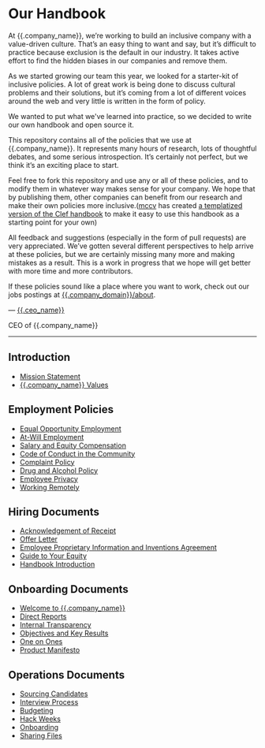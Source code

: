 # Our Handbook

At {{.company_name}}, we’re working to build an inclusive company with a value-driven culture. That’s an easy thing to want and say, but it’s difficult to practice because exclusion is the default in our industry. It takes active effort to find the hidden biases in our companies and remove them.

As we started growing our team this year, we looked for a starter-kit of inclusive policies. A lot of great work is being done to discuss cultural problems and their solutions, but it’s coming from a lot of different voices around the web and very little is written in the form of policy.

We wanted to put what we've learned into practice, so we decided to write our own handbook and open source it.

This repository contains all of the policies that we use at {{.company_name}}. It represents many hours of research, lots of thoughtful debates, and some serious introspection. It’s certainly not perfect, but we think it’s an exciting place to start.

Feel free to fork this repository and use any or all of these policies, and to modify them in whatever way makes sense for your company. We hope that by publishing them, other companies can benefit from our research and make their own policies more inclusive.([mccv](github.com/mccv) has created [a templatized version of the Clef handbook](https://github.com/turbinelabs/handbook-template) to make it easy to use this handbook as a starting point for your own)

All feedback and suggestions (especially in the form of pull requests) are very appreciated. We’ve gotten several different perspectives to help arrive at these policies, but we are certainly missing many more and making mistakes as a result. This is a work in progress that we hope will get better with more time and more contributors.

If these policies sound like a place where you want to work, check out our jobs postings at [{{.company_domain}}/about](https://{{.company_domain}}/about).

— [{{.ceo_name}}](https://twitter.com/{{.ceo_twitter_handle}})

CEO of {{.company_name}}

***


## Introduction
* [Mission Statement]({{.handbook_github_repo}}/blob/master/Mission%20Statement.md)
* [{{.company_name}} Values]({{.handbook_github_repo}}/blob/master/Values.md)

## Employment Policies
* [Equal Opportunity Employment]({{.handbook_github_repo}}/blob/master/Employment%20Policies/Equal%20Opportunity%20Employment.md)
* [At-Will Employment]({{.handbook_github_repo}}/blob/master/Employment%20Policies/At-Will%20Employment.md)
* [Salary and Equity Compensation]({{.handbook_github_repo}}/blob/master/Employment%20Policies/Salary%20and%20Equity%20Compensation.md)
* [Code of Conduct in the Community]({{.handbook_github_repo}}/blob/master/Employment%20Policies/Code%20of%20Conduct%20in%20the%20Community.md)
* [Complaint Policy]({{.handbook_github_repo}}/blob/master/Employment%20Policies/Complaint%20Policy.md)
* [Drug and Alcohol Policy]({{.handbook_github_repo}}/blob/master/Employment%20Policies/Drug%20and%20Alcohol%20Policy.md)
* [Employee Privacy]({{.handbook_github_repo}}/blob/master/Employment%20Policies/Employee%20Privacy.md)
* [Working Remotely]({{.handbook_github_repo}}/blob/master/Employment%20Policies/Working%20Remotely.md)

## Hiring Documents
* [Acknowledgement of Receipt]({{.handbook_github_repo}}/blob/master/Hiring%20Documents/Acknowledgment%20of%20Receipt.md)
* [Offer Letter]({{.handbook_github_repo}}/blob/master/Hiring%20Documents/Offer%20Letter.md)
* [Employee Proprietary Information and Inventions Agreement]({{.handbook_github_repo}}/blob/master/Hiring%20Documents/Employee%20Proprietary%20Information%20and%20Inventions%20Assignment%20Agreement.md)
* [Guide to Your Equity]({{.handbook_github_repo}}/blob/master/Hiring%20Documents/Guide%20to%20Your%20Equity.md)
* [Handbook Introduction]({{.handbook_github_repo}}/blob/master/Hiring%20Documents/Handbook%20Introduction.md)

## Onboarding Documents
* [Welcome to {{.company_name}}]({{.handbook_github_repo}}/blob/master/Onboarding%20Documents/Welcome.md)
* [Direct Reports]({{.handbook_github_repo}}/blob/master/Onboarding%20Documents/Direct%20Reports.md)
* [Internal Transparency]({{.handbook_github_repo}}/blob/master/Onboarding%20Documents/Internal%20Transparency.md)
* [Objectives and Key Results]({{.handbook_github_repo}}/blob/master/Onboarding%20Documents/Objectives%20and%20Key%20Results.md)
* [One on Ones]({{.handbook_github_repo}}/blob/master/Onboarding%20Documents/One%20on%20Ones.md)
* [Product Manifesto]({{.handbook_github_repo}}/blob/master/Onboarding%20Documents/Product%20Manifesto.md)

## Operations Documents
* [Sourcing Candidates]({{.handbook_github_repo}}/blob/master/Operations%20Documents/Sourcing%20Candidates.md)
* [Interview Process]({{.handbook_github_repo}}/blob/master/Operations%20Documents/Interview%20Process.md)
* [Budgeting]({{.handbook_github_repo}}/blob/master/Operations%20Documents/Budgeting.md)
* [Hack Weeks]({{.handbook_github_repo}}/blob/master/Operations%20Documents/Hack%20Weeks.md)
* [Onboarding]({{.handbook_github_repo}}/blob/master/Operations%20Documents/Onboarding.md)
* [Sharing Files]({{.handbook_github_repo}}/blob/master/Operations%20Documents/Sharing%20Files.md)




